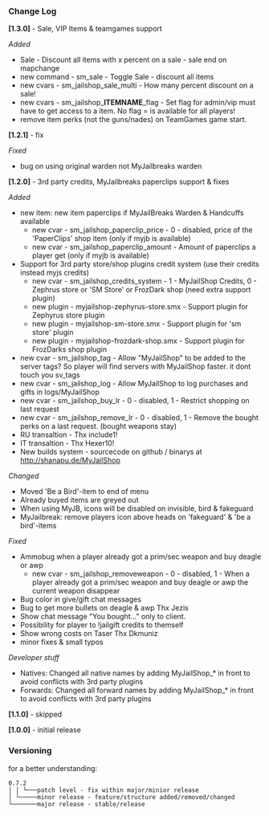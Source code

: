 ### Change Log
  
**[1.3.0]** - Sale, VIP Items & teamgames support
  
*Added*

 * Sale - Discount all items with x percent on a sale - sale end on mapchange
 *  new command - sm_sale - Toggle Sale - discount all items 
 *  new cvars - sm_jailshop_sale_multi - How many percent discount on a sale!
 *  new cvars - sm_jailshop_**ITEMNAME**_flag - Set flag for admin/vip must have to get access to a item. No flag = is available for all players!
 *  remove item perks (not the guns/nades) on TeamGames game start.
  
  
**[1.2.1]** - fix
  
*Fixed*
 *  bug on using original warden not MyJailbreaks warden 
  
  
  
**[1.2.0]** - 3rd party credits, MyJailbreaks paperclips support & fixes 
  
*Added*
 *  new item: new item paperclips if MyJailBreaks Warden & Handcuffs available
    *  new cvar - sm_jailshop_paperclip_price - 0 - disabled, price of the 'PaperClips' shop item (only if myjb is available)
    *  new cvar - sm_jailshop_paperclip_amount - Amount of paperclips a player get (only if myjb is available)
 *  Support for 3rd party store/shop plugins credit system (use their credits instead myjs credits)
    *  new cvar - sm_jailshop_credits_system - 1 - MyJailShop Credits, 0 - Zephrus store or 'SM Store' or FrozDark shop (need extra support plugin)
    *  new plugin - myjailshop-zephyrus-store.smx - Support plugin for Zephyrus store plugin
    *  new plugin - myjailshop-sm-store.smx - Support plugin for 'sm store' plugin
    *  new plugin - myjailshop-frozdark-shop.smx - Support plugin for FrozDarks shop plugin
 *  new cvar - sm_jailshop_tag - Allow "MyJailShop" to be added to the server tags? So player will find servers with MyJailShop faster. it dont touch you sv_tags
 *  new cvar - sm_jailshop_log - Allow MyJailShop to log purchases and gifts in logs/MyJailShop
 *  new cvar - sm_jailshop_buy_lr - 0 - disabled, 1 - Restrict shopping on last request
 *  new cvar - sm_jailshop_remove_lr - 0 - disabled, 1 - Remove the bought perks on a last request. (bought weapons stay)
 *  RU transaltion - Thx include1!
 *  IT transaltion - Thx Hexer10!
 *  New builds system - sourcecode on github / binarys at http://shanapu.de/MyJailShop
  
  
  
*Changed*
* Moved 'Be a Bird'-item to end of menu
* Already buyed items are greyed out
* When using MyJB, icons will be disabled on invisible, bird & fakeguard
* MyJailbreak: remove players icon above heads on 'fakeguard' & 'be a bird'-items
  
  
  
*Fixed*
*  Ammobug when a player already got a prim/sec weapon and buy deagle or awp
    *  new cvar - sm_jailshop_removeweapon - 0 - disabled, 1 - When a player already got a prim/sec weapon and buy deagle or awp the current weapon disappear
*  Bug color in give/gift chat messages
*  Bug to get more bullets on deagle & awp Thx Jezis
*  Show chat message "You bought..." only to client.
*  Possibility for player to !jailgift credits to themself
*  Show wrong costs on Taser Thx Dkmuniz
*  minor fixes & small typos
  
  
  
*Developer stuff*
*  Natives: Changed all native names by adding MyJailShop_* in front to avoid conflicts with 3rd party plugins
*  Forwards: Changed all forward names by adding MyJailShop_* in front to avoid conflicts with 3rd party plugins
  
  
**[1.1.0]** - skipped
  
**[1.0.0]** - initial release

### Versioning
for a better understanding:
```
0.7.2  
│ │ └───patch level - fix within major/minior release  
│ └─────minor release - feature/structure added/removed/changed  
└───────major release - stable/release  
```
